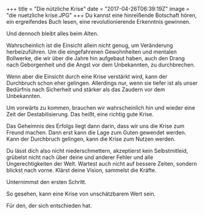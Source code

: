 +++
title = "Die nützliche Krise"
date = "2017-04-26T06:39:19Z"
image = "die nuetzliche krise.JPG"
+++
Du kannst eine hinreißende Botschaft hören, ein ergreifendes Buch lesen, eine revolutionierende Erkenntnis gewinnen. 

Und dennoch bleibt alles beim Alten.

Wahrscheinlich ist die Einsicht allein nicht genug, um Veränderung herbeizuführen. Um die eingefahrenen Gewohnheiten und mentalen Bollwerke, die wir über die Jahre hin aufgebaut haben, auch den Drang nach Geborgenheit und die Angst vor dem Unbekannten, zu durchbrechen.

Wenn aber die Einsicht durch eine Krise verstärkt wird, kann der Durchbruch schon eher gelingen. Allerdings nur, wenn sie tiefer ist als unser Bedürfnis nach Sicherheit und stärker als das Zaudern vor dem Unbekannten.

Um vorwärts zu kommen, brauchen wir wahrscheinlich hin und wieder eine Zeit der Destabilisierung. Das heißt, eine richtig gute Krise.

Das Geheimnis des Erfolgs liegt dann darin, dass wir uns die Krise zum Freund machen. Dann erst kann die Lage zum Guten gewendet werden. Kann der Durchbruch gelingen, kann die Krise zum Nutzen werden.

Du lässt dich also nicht niederschmettern, akzeptierst kein Selbstmitleid, grübelst nicht nach über deine und anderer Fehler und alle Ungerechtigkeiten der Welt. Wartest auch nicht auf bessere Zeiten, sondern blickst nach vorne. Klärst deine Vision, sammelst die Kräfte. 

Unternimmst den ersten Schritt.

So gesehen, kann eine Krise von unschätzbarem Wert sein. 

Für den, der sich entschieden hat.